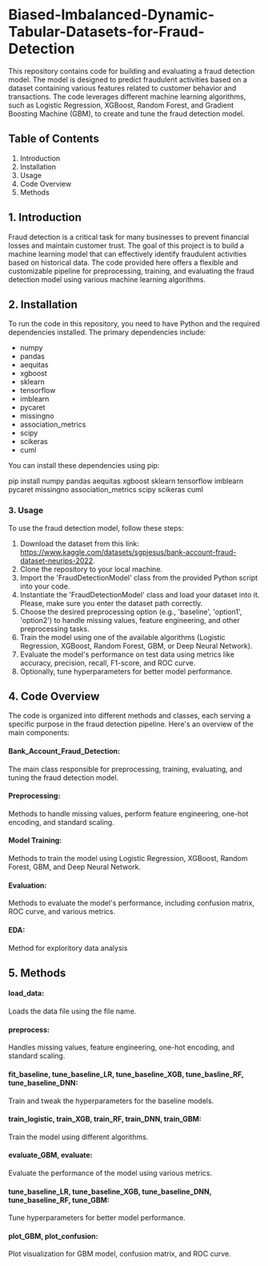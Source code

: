 # Biased-Imbalanced-Dynamic-Tabular-Datasets-for-Fraud-Detection

This repository contains code for building and evaluating a fraud detection model. The model is designed to predict fraudulent activities based on a dataset containing various features related to customer behavior and transactions. The code leverages different machine learning algorithms, such as Logistic Regression, XGBoost, Random Forest, and Gradient Boosting Machine (GBM), to create and tune the fraud detection model.

## Table of Contents

1. Introduction
2. Installation
3. Usage
4. Code Overview
5. Methods

## 1. Introduction

Fraud detection is a critical task for many businesses to prevent financial losses and maintain customer trust. The goal of this project is to build a machine learning model that can effectively identify fraudulent activities based on historical data. The code provided here offers a flexible and customizable pipeline for preprocessing, training, and evaluating the fraud detection model using various machine learning algorithms.

## 2. Installation

To run the code in this repository, you need to have Python and the required dependencies installed. The primary dependencies include:

- numpy
- pandas
- aequitas
- xgboost
- sklearn
- tensorflow
- imblearn
- pycaret
- missingno
- association_metrics
- scipy
- scikeras
- cuml

You can install these dependencies using pip:

pip install numpy pandas aequitas xgboost sklearn tensorflow imblearn pycaret missingno association_metrics scipy scikeras cuml

### 3. Usage

To use the fraud detection model, follow these steps:

1. Download the dataset from this link: https://www.kaggle.com/datasets/sgpjesus/bank-account-fraud-dataset-neurips-2022.
1. Clone the repository to your local machine.
2. Import the 'FraudDetectionModel' class from the provided Python script into your code.
3. Instantiate the 'FraudDetectionModel' class and load your dataset into it. Please, make sure you enter the dataset path correctly.
4. Choose the desired preprocessing option (e.g., 'baseline', 'option1', 'option2') to handle missing values, feature engineering, and other preprocessing tasks.
5. Train the model using one of the available algorithms (Logistic Regression, XGBoost, Random Forest, GBM, or Deep Neural Network).
6. Evaluate the model's performance on test data using metrics like accuracy, precision, recall, F1-score, and ROC curve.
7. Optionally, tune hyperparameters for better model performance.

## 4. Code Overview

The code is organized into different methods and classes, each serving a specific purpose in the fraud detection pipeline. Here's an overview of the main components:

#### Bank_Account_Fraud_Detection: 
The main class responsible for preprocessing, training, evaluating, and tuning the fraud detection model.
#### Preprocessing: 
Methods to handle missing values, perform feature engineering, one-hot encoding, and standard scaling.
#### Model Training: 
Methods to train the model using Logistic Regression, XGBoost, Random Forest, GBM, and Deep Neural Network.
#### Evaluation: 
Methods to evaluate the model's performance, including confusion matrix, ROC curve, and various metrics.
#### EDA: 
Method for exploritory data analysis

## 5. Methods

#### load_data: 
Loads the data file using the file name.
#### preprocess: 
Handles missing values, feature engineering, one-hot encoding, and standard scaling.
#### fit_baseline, tune_baseline_LR, tune_baseline_XGB, tune_basline_RF, tune_baseline_DNN: 
Train and tweak the hyperparameters for the baseline models.
#### train_logistic, train_XGB, train_RF, train_DNN, train_GBM: 
Train the model using different algorithms.
#### evaluate_GBM, evaluate: 
Evaluate the performance of the model using various metrics.
#### tune_baseline_LR, tune_baseline_XGB, tune_baseline_DNN, tune_baseline_RF, tune_GBM: 
Tune hyperparameters for better model performance.
#### plot_GBM, plot_confusion: 
Plot visualization for GBM model, confusion matrix, and ROC curve.
